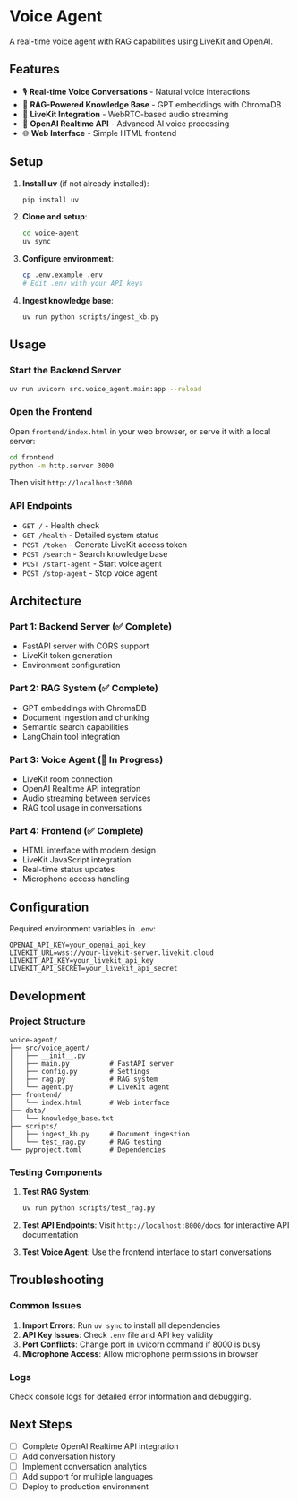 # Voice Agent

A real-time voice agent with RAG capabilities using LiveKit and OpenAI.

## Features

- 🎙️ **Real-time Voice Conversations** - Natural voice interactions
- 🧠 **RAG-Powered Knowledge Base** - GPT embeddings with ChromaDB
- 🔄 **LiveKit Integration** - WebRTC-based audio streaming
- 🤖 **OpenAI Realtime API** - Advanced AI voice processing
- 🌐 **Web Interface** - Simple HTML frontend

## Setup

1. **Install uv** (if not already installed):
   ```bash
   pip install uv
   ```

2. **Clone and setup**:
   ```bash
   cd voice-agent
   uv sync
   ```

3. **Configure environment**:
   ```bash
   cp .env.example .env
   # Edit .env with your API keys
   ```

4. **Ingest knowledge base**:
   ```bash
   uv run python scripts/ingest_kb.py
   ```

## Usage

### Start the Backend Server
```bash
uv run uvicorn src.voice_agent.main:app --reload
```

### Open the Frontend
Open `frontend/index.html` in your web browser, or serve it with a local server:
```bash
cd frontend
python -m http.server 3000
```
Then visit `http://localhost:3000`

### API Endpoints

- `GET /` - Health check
- `GET /health` - Detailed system status
- `POST /token` - Generate LiveKit access token
- `POST /search` - Search knowledge base
- `POST /start-agent` - Start voice agent
- `POST /stop-agent` - Stop voice agent

## Architecture

### Part 1: Backend Server (✅ Complete)
- FastAPI server with CORS support
- LiveKit token generation
- Environment configuration

### Part 2: RAG System (✅ Complete)
- GPT embeddings with ChromaDB
- Document ingestion and chunking
- Semantic search capabilities
- LangChain tool integration

### Part 3: Voice Agent (🚧 In Progress)
- LiveKit room connection
- OpenAI Realtime API integration
- Audio streaming between services
- RAG tool usage in conversations

### Part 4: Frontend (✅ Complete)
- HTML interface with modern design
- LiveKit JavaScript integration
- Real-time status updates
- Microphone access handling

## Configuration

Required environment variables in `.env`:
```env
OPENAI_API_KEY=your_openai_api_key
LIVEKIT_URL=wss://your-livekit-server.livekit.cloud
LIVEKIT_API_KEY=your_livekit_api_key
LIVEKIT_API_SECRET=your_livekit_api_secret
```

## Development

### Project Structure
```
voice-agent/
├── src/voice_agent/
│   ├── __init__.py
│   ├── main.py          # FastAPI server
│   ├── config.py        # Settings
│   ├── rag.py           # RAG system
│   └── agent.py         # LiveKit agent
├── frontend/
│   └── index.html       # Web interface
├── data/
│   └── knowledge_base.txt
├── scripts/
│   ├── ingest_kb.py     # Document ingestion
│   └── test_rag.py      # RAG testing
└── pyproject.toml       # Dependencies
```

### Testing Components

1. **Test RAG System**:
   ```bash
   uv run python scripts/test_rag.py
   ```

2. **Test API Endpoints**:
   Visit `http://localhost:8000/docs` for interactive API documentation

3. **Test Voice Agent**:
   Use the frontend interface to start conversations

## Troubleshooting

### Common Issues

1. **Import Errors**: Run `uv sync` to install all dependencies
2. **API Key Issues**: Check `.env` file and API key validity
3. **Port Conflicts**: Change port in uvicorn command if 8000 is busy
4. **Microphone Access**: Allow microphone permissions in browser

### Logs
Check console logs for detailed error information and debugging.

## Next Steps

- [ ] Complete OpenAI Realtime API integration
- [ ] Add conversation history
- [ ] Implement conversation analytics
- [ ] Add support for multiple languages
- [ ] Deploy to production environment
